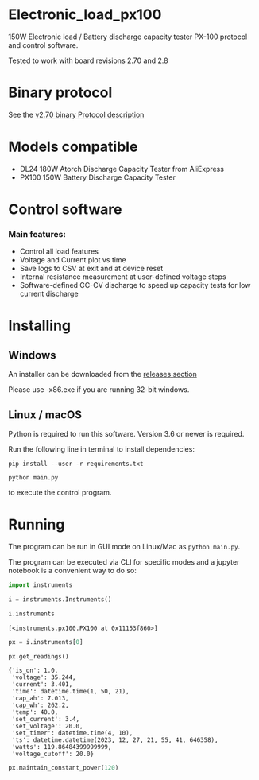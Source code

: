 # Electronic_load_px100
150W Electronic load / Battery discharge capacity tester PX-100 protocol and control software.

Tested to work with board revisions 2.70 and 2.8

# Binary protocol

See the [v2.70 binary Protocol description](protocol_PX-100_2_70.md)

# Models compatible

* DL24 180W Atorch Discharge Capacity Tester from AliExpress
* PX100 150W Battery Discharge Capacity Tester

# Control software

### Main features:

- Control all load features
- Voltage and Current plot vs time
- Save logs to CSV at exit and at device reset
- Internal resistance measurement at user-defined voltage steps
- Software-defined CC-CV discharge to speed up capacity tests for low current discharge

# Installing

## Windows

An installer can be downloaded from the [releases section](https://github.com/misdoro/Electronic_load_px100/releases/latest)

Please use -x86.exe if you are running 32-bit windows.

## Linux / macOS

Python is required to run this software. Version 3.6 or newer is required.

Run the following line in terminal to install dependencies:
```
pip install --user -r requirements.txt
```

```
python main.py
```
to execute the control program.


# Running

The program can be run in GUI mode on Linux/Mac as `python main.py`.

The program can be executed via CLI for specific modes and a jupyter notebook is a convenient way to do so:

```python
import instruments
```

```python
i = instruments.Instruments()
```

```python
i.instruments
```

    [<instruments.px100.PX100 at 0x11153f860>]

```python
px = i.instruments[0]
```

```python
px.get_readings()
```

    {'is_on': 1.0,
     'voltage': 35.244,
     'current': 3.401,
     'time': datetime.time(1, 50, 21),
     'cap_ah': 7.013,
     'cap_wh': 262.2,
     'temp': 40.0,
     'set_current': 3.4,
     'set_voltage': 20.0,
     'set_timer': datetime.time(4, 10),
     'ts': datetime.datetime(2023, 12, 27, 21, 55, 41, 646358),
     'watts': 119.86484399999999,
     'voltage_cutoff': 20.0}

```python
px.maintain_constant_power(120)
```
